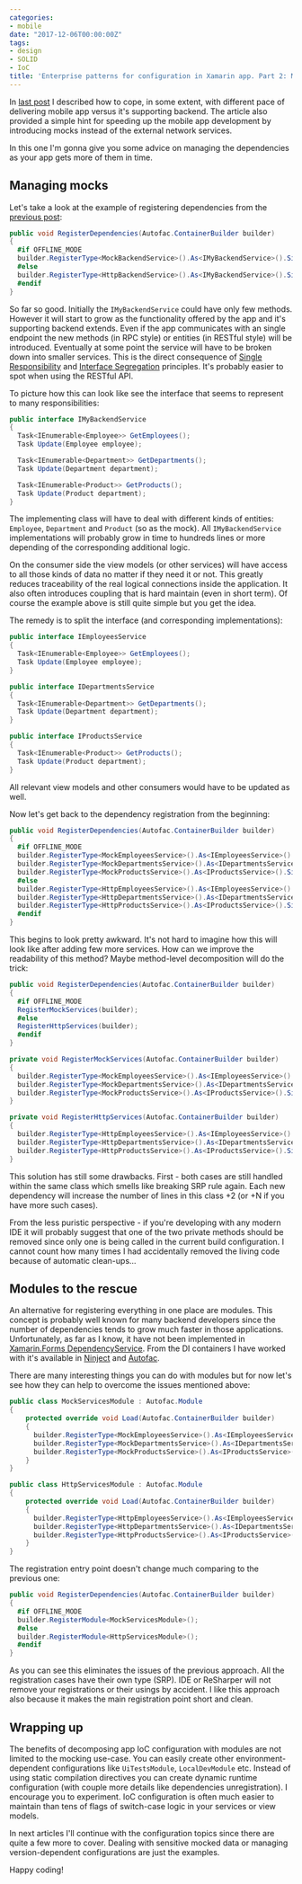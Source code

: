 ```yaml
---
categories:
- mobile
date: "2017-12-06T00:00:00Z"
tags:
- design
- SOLID
- IoC
title: 'Enterprise patterns for configuration in Xamarin app. Part 2: Managing dependencies'
---
```


In [last post](/blog/enterprise-patterns-for-configuration-in-xamarin-app-part-1) I described how to cope, in some extent, with different pace of delivering mobile app versus it's supporting backend. The article also provided a simple hint for speeding up the mobile app development by introducing mocks instead of the external network services.

In this one I'm gonna give you some advice on managing the dependencies as your app gets more of them in time.


## Managing mocks

Let's take a look at the example of registering dependencies from the [previous post](/blog/enterprise-patterns-for-configuration-in-xamarin-app-part-1):

```csharp
public void RegisterDependencies(Autofac.ContainerBuilder builder)
{
  #if OFFLINE_MODE
  builder.RegisterType<MockBackendService>().As<IMyBackendService>().SingleInstance();
  #else
  builder.RegisterType<HttpBackendService>().As<IMyBackendService>().SingleInstance();
  #endif
}
```

So far so good. Initially the `IMyBackendService` could have only few methods. However it will start to grow as the functionality offered by the app and it's supporting backend extends. Even if the app communicates with an single endpoint the new methods (in RPC style) or entities (in RESTful style) will be introduced. Eventually at some point the service will have to be broken down into smaller services. This is the direct consequence of [Single Responsibility](https://en.wikipedia.org/wiki/Single_responsibility_principle) and [Interface Segregation](https://en.wikipedia.org/wiki/Interface_segregation_principle) principles. It's probably easier to spot when using the RESTful API.

To picture how this can look like see the interface that seems to represent to many responsibilities:

```csharp
public interface IMyBackendService
{
  Task<IEnumerable<Employee>> GetEmployees();
  Task Update(Employee employee);

  Task<IEnumerable<Department>> GetDepartments();
  Task Update(Department department);

  Task<IEnumerable<Product>> GetProducts();
  Task Update(Product department);
}
```

The implementing class will have to deal with different kinds of entities: `Employee`, `Department` and `Product` (so as the mock). All `IMyBackendService` implementations will probably grow in time to hundreds lines or more depending of the corresponding additional logic.

On the consumer side the view models (or other services) will have access to all those kinds of data no matter if they need it or not. This greatly reduces traceability of the real logical connections inside the application. It also often introduces coupling that is hard maintain (even in short term). Of course the example above is still quite simple but you get the idea.

The remedy is to split the interface (and corresponding implementations):

```csharp
public interface IEmployeesService
{
  Task<IEnumerable<Employee>> GetEmployees();
  Task Update(Employee employee);
}

public interface IDepartmentsService
{
  Task<IEnumerable<Department>> GetDepartments();
  Task Update(Department department);
}

public interface IProductsService
{
  Task<IEnumerable<Product>> GetProducts();
  Task Update(Product department);
}
```

All relevant view models and other consumers would have to be updated as well.

Now let's get back to the dependency registration from the beginning:

```csharp
public void RegisterDependencies(Autofac.ContainerBuilder builder)
{
  #if OFFLINE_MODE
  builder.RegisterType<MockEmployeesService>().As<IEmployeesService>().SingleInstance();
  builder.RegisterType<MockDepartmentsService>().As<IDepartmentsService>().SingleInstance();
  builder.RegisterType<MockProductsService>().As<IProductsService>().SingleInstance();
  #else
  builder.RegisterType<HttpEmployeesService>().As<IEmployeesService>().SingleInstance();
  builder.RegisterType<HttpDepartmentsService>().As<IDepartmentsService>().SingleInstance();
  builder.RegisterType<HttpProductsService>().As<IProductsService>().SingleInstance();
  #endif
}
```

This begins to look pretty awkward. It's not hard to imagine how this will look like after adding few more services. How can we improve the readability of this method? Maybe method-level decomposition will do the trick:

```csharp
public void RegisterDependencies(Autofac.ContainerBuilder builder)
{
  #if OFFLINE_MODE
  RegisterMockServices(builder);
  #else
  RegisterHttpServices(builder);
  #endif
}

private void RegisterMockServices(Autofac.ContainerBuilder builder)
{
  builder.RegisterType<MockEmployeesService>().As<IEmployeesService>().SingleInstance();
  builder.RegisterType<MockDepartmentsService>().As<IDepartmentsService>().SingleInstance();
  builder.RegisterType<MockProductsService>().As<IProductsService>().SingleInstance();
}

private void RegisterHttpServices(Autofac.ContainerBuilder builder)
{
  builder.RegisterType<HttpEmployeesService>().As<IEmployeesService>().SingleInstance();
  builder.RegisterType<HttpDepartmentsService>().As<IDepartmentsService>().SingleInstance();
  builder.RegisterType<HttpProductsService>().As<IProductsService>().SingleInstance();
}
```

This solution has still some drawbacks. First - both cases are still handled within the same class which smells like breaking SRP rule again. Each new dependency will increase the number of lines in this class +2 (or +N if you have more such cases).

From the less puristic perspective - if you're developing with any modern IDE it will probably suggest that one of the two private methods should be removed since only one is being called in the current build configuration. I cannot count how many times I had accidentally removed the living code because of automatic clean-ups...

## Modules to the rescue

An alternative for registering everything in one place are modules. This concept is probably well known for many backend developers since the number of dependencies tends to grow much faster in those applications. Unfortunately, as far as I know, it have not been implemented in [Xamarin.Forms DependencyService](https://developer.xamarin.com/guides/xamarin-forms/application-fundamentals/dependency-service/introduction/). From the DI containers I have worked with it's available in [Ninject](https://github.com/ninject/Ninject/wiki/Modules-and-the-Kernel) and [Autofac](http://autofaccn.readthedocs.io/en/latest/configuration/modules.html).

There are many interesting things you can do with modules but for now let's see how they can help to overcome the issues mentioned above:

```csharp
public class MockServicesModule : Autofac.Module
{
    protected override void Load(Autofac.ContainerBuilder builder)
    {
      builder.RegisterType<MockEmployeesService>().As<IEmployeesService>().SingleInstance();
      builder.RegisterType<MockDepartmentsService>().As<IDepartmentsService>().SingleInstance();
      builder.RegisterType<MockProductsService>().As<IProductsService>().SingleInstance();
    }
}

public class HttpServicesModule : Autofac.Module
{
    protected override void Load(Autofac.ContainerBuilder builder)
    {
      builder.RegisterType<HttpEmployeesService>().As<IEmployeesService>().SingleInstance();
      builder.RegisterType<HttpDepartmentsService>().As<IDepartmentsService>().SingleInstance();
      builder.RegisterType<HttpProductsService>().As<IProductsService>().SingleInstance();
    }
}
```

The registration entry point doesn't change much comparing to the previous one:

```csharp
public void RegisterDependencies(Autofac.ContainerBuilder builder)
{
  #if OFFLINE_MODE
  builder.RegisterModule<MockServicesModule>();
  #else
  builder.RegisterModule<HttpServicesModule>();
  #endif
}
```

As you can see this eliminates the issues of the previous approach. All the registration cases have their own type (SRP). IDE or ReSharper will not remove your registrations or their usings by accident. I like this approach also because it makes the main registration point short and clean.

## Wrapping up

The benefits of decomposing app IoC configuration with modules are not limited to the mocking use-case. You can easily create other environment-dependent configurations like `UiTestsModule`, `LocalDevModule` etc. Instead of using static compilation directives you can create dynamic runtime configuration (with couple more details like dependencies unregistration). I encourage you to experiment. IoC configuration is often much easier to maintain than tens of flags of switch-case logic in your services or view models.

In next articles I'll continue with the configuration topics since there are quite a few more to cover. Dealing with sensitive mocked data or managing version-dependent configurations are just the examples.

Happy coding!
